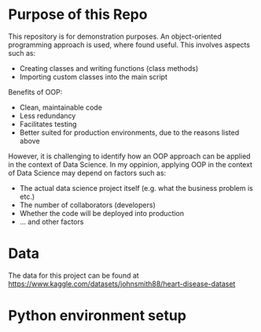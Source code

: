 # Purpose of this Repo

This repository is for demonstration purposes. An object-oriented programming approach is used, where found useful. This involves aspects such as:
* Creating classes and writing functions (class methods)
* Importing custom classes into the main script


Benefits of OOP: 
* Clean, maintainable code
* Less redundancy
* Facilitates testing
* Better suited for production environments, due to the reasons listed above


However, it is challenging to identify how an OOP approach can be applied in the context of Data Science.
In my oppinion, applying OOP in the context of Data Science may depend on factors such as:
* The actual data science project itself (e.g. what the business problem is etc.)
* The number of collaborators (developers)
* Whether the code will be deployed into production
* ... and other factors


# Data

The data for this project can be found at 
https://www.kaggle.com/datasets/johnsmith88/heart-disease-dataset 


# Python environment setup

